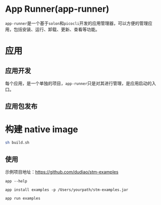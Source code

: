 # App Runner(app-runner)

`app-runner`是一个基于`solon`和`picocli`开发的应用管理器，可以方便的管理应用，包括安装、运行、卸载、更新、查看等功能。

# 应用
## 应用开发
每个应用，是一个单独的项目，`app-runner`只是对其进行管理，是应用启动的入口。

## 应用包发布

# 构建 native image

```bash
sh build.sh
```

## 使用

示例项目地址：https://github.com/dudiao/stm-examples

```shell
app --help

app install examples -p /Users/yourpath/stm-examples.jar

app run examples
```